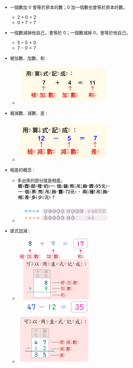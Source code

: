 - 一個數加 0 會等於原本的數；0 加一個數也會等於原本的數。
  - $2 + 0 = 2$
  - $0 + 7 = 7$

- 一個數減掉他自己，會等於 0；一個數減掉 0，會等於他自己。
  - $5 - 5 = 0$
  - $7 - 0 = 7$

- 被加數、加數、和 :
  - <img src="./images/被加數、加數、和.png" style="max-width: 300px; max-height: 200px">
  

- 被減數、減數、差 :
  - <img src="./images/被減數、減數、差.png" style="max-width: 300px; max-height: 200px">

- 相差的概念 :
  - 多出來的部分就是相差。
  - <img src="./images/相差.png" style="max-width: 300px; max-height: 200px">

- 直式加減 :
  - <img src="./images/直式加法.png" style="max-width: 300px; max-height: 200px">
  - <img src="./images/直式減法.png" style="max-width: 300px; max-height: 200px">


